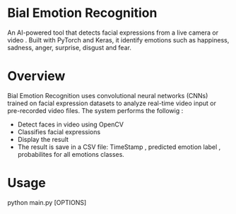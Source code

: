 # Bial Emotion Recognition
An AI-powered tool that detects facial expressions from a live camera or video .
Built with PyTorch and Keras, it  identify emotions such as happiness, sadness, anger, surprise, disgust and fear.

# Overview

Bial Emotion Recognition uses convolutional neural networks (CNNs) trained on facial expression datasets to analyze real-time  video input or pre-recorded video files. 
The system performs the followig : 
 * Detect faces in video using OpenCV
 * Classifies facial expressions
 * Display the result
 * The result is save in a CSV file: TimeStamp , predicted emotion label , probabilites for all emotions classes.




# Usage
python main.py [OPTIONS]
